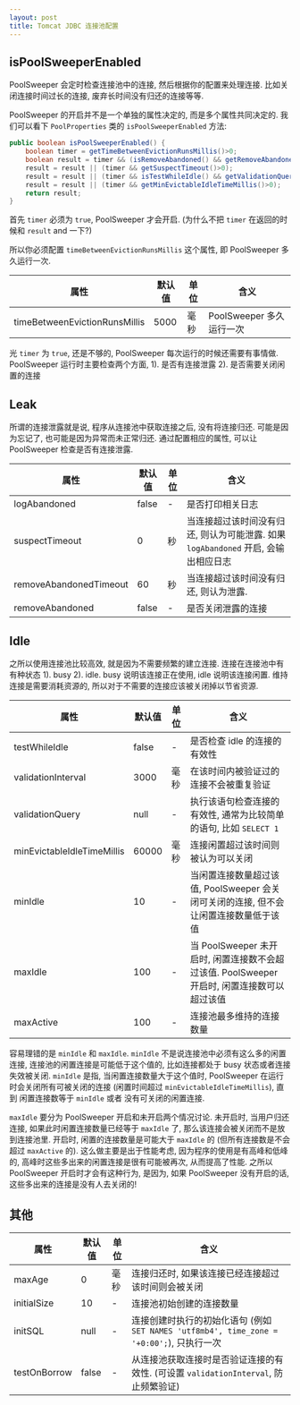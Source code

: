 ```yaml
---
layout: post
title: Tomcat JDBC 连接池配置
---
```


## isPoolSweeperEnabled

PoolSweeper 会定时检查连接池中的连接, 然后根据你的配置来处理连接.
比如关闭连接时间过长的连接, 废弃长时间没有归还的连接等等.

PoolSweeper 的开启并不是一个单独的属性决定的, 而是多个属性共同决定的.
我们可以看下 `PoolProperties` 类的 `isPoolSweeperEnabled` 方法:

``` java
public boolean isPoolSweeperEnabled() {
    boolean timer = getTimeBetweenEvictionRunsMillis()>0;
    boolean result = timer && (isRemoveAbandoned() && getRemoveAbandonedTimeout()>0);
    result = result || (timer && getSuspectTimeout()>0);
    result = result || (timer && isTestWhileIdle() && getValidationQuery()!=null);
    result = result || (timer && getMinEvictableIdleTimeMillis()>0);
    return result;
}
```

首先 `timer` 必须为 `true`, PoolSweeper 才会开启. (为什么不把 `timer` 在返回的时候和 `result` and 一下?)

所以你必须配置 `timeBetweenEvictionRunsMillis` 这个属性, 即 PoolSweeper 多久运行一次.

| 属性 | 默认值 | 单位 | 含义 |
| - | - | - | - |
| timeBetweenEvictionRunsMillis | 5000 | 毫秒 | PoolSweeper 多久运行一次 |

光 `timer` 为 `true`, 还是不够的, PoolSweeper 每次运行的时候还需要有事情做.
PoolSweeper 运行时主要检查两个方面, 1). 是否有连接泄露 2). 是否需要关闭闲置的连接

## Leak

所谓的连接泄露就是说, 程序从连接池中获取连接之后, 没有将连接归还. 可能是因为忘记了,
也可能是因为异常而未正常归还. 通过配置相应的属性, 可以让 PoolSweeper 检查是否有连接泄露.

| 属性 | 默认值 | 单位 | 含义 |
| - | - | - | - |
| logAbandoned | false | - | 是否打印相关日志 |
| suspectTimeout | 0 | 秒 | 当连接超过该时间没有归还, 则认为可能泄露. 如果 `logAbandoned` 开启, 会输出相应日志 |
| removeAbandonedTimeout | 60 | 秒 | 当连接超过该时间没有归还, 则认为泄露. |
| removeAbandoned | false | - | 是否关闭泄露的连接 |

## Idle

之所以使用连接池比较高效, 就是因为不需要频繁的建立连接. 连接在连接池中有有种状态 1). busy 2). idle.
busy 说明该连接正在使用, idle 说明该连接闲置. 维持连接是需要消耗资源的,
所以对于不需要的连接应该被关闭掉以节省资源.

| 属性 | 默认值 | 单位 | 含义 |
| - | - | - | - |
| testWhileIdle | false | - | 是否检查 idle 的连接的有效性 |
| validationInterval | 3000 | 毫秒 | 在该时间内被验证过的连接不会被重复验证 |
| validationQuery | null | - | 执行该语句检查连接的有效性, 通常为比较简单的语句, 比如 `SELECT 1` |
| minEvictableIdleTimeMillis | 60000 | 毫秒 | 连接闲置超过该时间则被认为可以关闭 |
| minIdle | 10 | - | 当闲置连接数量超过该值, PoolSweeper 会关闭可关闭的连接, 但不会让闲置连接数量低于该值 |
| maxIdle | 100 | - | 当 PoolSweeper 未开启时, 闲置连接数不会超过该值. PoolSweeper 开启时, 闲置连接数可以超过该值 |
| maxActive | 100 | - | 连接池最多维持的连接数量 |

容易理错的是 `minIdle` 和 `maxIdle`. `minIdle` 不是说连接池中必须有这么多的闲置连接,
连接池的闲置连接是可能低于这个值的, 比如连接都处于 busy 状态或者连接失效被关闭. `minIdle` 是指,
当闲置连接数量大于这个值时, PoolSweeper 在运行时会关闭所有可被关闭的连接
(闲置时间超过 `minEvictableIdleTimeMillis`), 直到 闲置连接数等于 `minIdle` 或者 没有可关闭的闲置连接.

`maxIdle` 要分为 PoolSweeper 开启和未开启两个情况讨论. 未开启时, 当用户归还连接,
如果此时闲置连接数量已经等于 `maxIdle` 了, 那么该连接会被关闭而不是放到连接池里. 开启时,
闲置的连接数量是可能大于 `maxIdle` 的 (但所有连接数是不会超过 `maxActive` 的).
这么做主要是出于性能考虑, 因为程序的使用是有高峰和低峰的, 高峰时这些多出来的闲置连接是很有可能被再次,
从而提高了性能. 之所以 PoolSweeper 开启时才会有这种行为, 是因为, 如果 PoolSweeper 没有开启的话,
这些多出来的连接是没有人去关闭的!

## 其他

| 属性 | 默认值 | 单位 | 含义 |
| - | - | - | - |
| maxAge | 0 | 毫秒 | 连接归还时, 如果该连接已经连接超过该时间则会被关闭 |
| initialSize | 10 | - | 连接池初始创建的连接数量 |
| initSQL | null | - | 连接创建时执行的初始化语句 (例如 `SET NAMES 'utf8mb4', time_zone = '+0:00';`), 只执行一次 |
| testOnBorrow | false | - | 从连接池获取连接时是否验证连接的有效性. (可设置 `validationInterval`, 防止频繁验证) |
